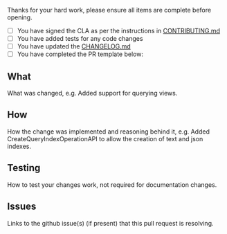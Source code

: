 Thanks for your hard work, please ensure all items are complete before opening.

- [ ] You have signed the CLA as per the instructions in [CONTRIBUTING.md](https://github.com/cloudant/swift-cloudant/blob/master/CONTRIBUTING.md#contributor-license-agreement)
- [ ] You have added tests for any code changes
- [ ] You have updated the [CHANGELOG.md](https://github.com/cloudant/swift-cloudant/blob/master/CHANGELOG.md)
- [ ] You have completed the PR template below:

## What

What was changed, e.g. Added support for querying views.

## How

How the change was implemented and reasoning behind it, e.g. Added
CreateQueryIndexOperationAPI to allow the creation of text and json indexes.

## Testing

How to test your changes work, not required for documentation changes.

## Issues

Links to the github issue(s) (if present) that this pull request is resolving.
